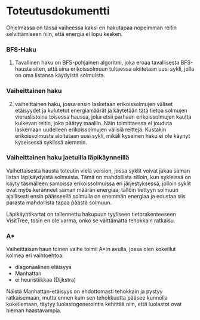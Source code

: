 # Toteutusdokumentti

Ohjelmassa on tässä vaiheessa kaksi eri hakutapaa nopeimman reitin selvittämiseen niin, että energia ei lopu kesken.

### BFS-Haku

1) Tavallinen haku on BFS-pohjainen algoritmi, joka eroaa tavallisesta BFS-hausta siten, että aina erikoissolmuun tultaessa aloitetaan uusi sykli, jolla on oma listansa käydyistä solmuista.

### Vaiheittainen haku

2) vaiheittainen haku, jossa ensin lasketaan erikoissolmujen väliset etäisyydet ja kulutetut energiamäärät ja käytetään tätä tietoa solmujen vieruslistoina toisessa haussa, joka etsii parhaan erikoissolmujen kautta kulkevan reitin, joka päätyy maaliin. Näin toimittaessa ei jouduta laskemaan uudelleen erikoissolmujen välisiä reittejä. Kustakin erikoissolmusta aloitetaan uusi sykli, mikäli kyseinen haku ei ole käynyt kyseisessä syklissä aiemmin.

### Vaiheittainen haku jaetuilla läpikäynneillä

Vaihettaisesta hausta toteutin vielä version, jossa syklit voivat jakaa saman listan läpikäydyistä solmuista. Tämä on mahdollista silloin, kun sykleissä on käyty täsmälleen samoissa erikoissolmuissa eri järjestyksessä, jolloin syklit ovat myös keränneet saman määrän energiaa; tällöin tiettyyn solmuun ajallisesti ensin päässeellä solmulla on enemmän energiaa ja edustaa siis parasta mahdollista tapaa päästä solmuun.

Läpikäyntikartat on tallennettu hakupuun tyyliseen tietorakenteeseen VisitTree, tosin en ole varma, onko se välttämättä tehokkain ratkaisu.

### A*

Vaiheittaisen haun toinen vaihe toimii A*:n avulla, jossa olen kokeillut kolmea eri vaihtoehtoa:

* diagonaalinen etäisyys
* Manhattan
* ei heuristiikkaa (Dijkstra)

Näistä Manhattan-etäisyys on ehdottomasti tehokkain ja pystyy ratkaisemaan, mutta ennen kuin sen tehokkuutta pääsee kunnolla kokeilemaan, täytyy luolastogenerointia kehittää niin, että luolastot ovat hieman haastavampia.